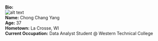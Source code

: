 **Bio:**    
![alt text](https://avatars.githubusercontent.com/u/194128618?s=400&u=e98fc9d96c9e63642bb7d6efc5a20c3d70449569&v=4)    
**Name:**  Chong Chang Yang    
**Age:**  37    
**Hometown:**  La Crosse, WI    
**Current Occupation:**  Data Analyst Student @ Western Technical College
